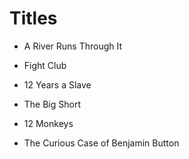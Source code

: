 # Titles


- A River Runs Through It

- Fight Club

- 12 Years a Slave

- The Big Short

- 12 Monkeys

- The Curious Case of Benjamin Button
